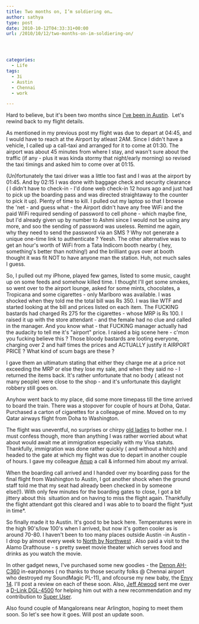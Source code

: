 ```yaml
---
title: Two months on, I’m soldiering on…
author: sathya
type: post
date: 2010-10-12T04:33:31+00:00
url: /2010/10/12/two-months-on-im-soldiering-on/




categories:
  - Life
tags:
  - 3i
  - Austin
  - Chennai
  - work

---
```

Hard to believe, but it's been two months since [I've been in Austin][1].  Let's rewind back to my flight details.

As mentioned in my previous post my flight was due to depart at 04:45, and I would have to reach at the Airport by atleast 2AM. Since I didn't have a vehicle, I called up a call-taxi and arranged for it to come at 01:30. The airport was about 45 minutes from where I stay, and wasn't sure about the traffic (if any - plus it was kinda stormy that night/early morning) so revised the taxi timings and asked him to come over at 01:15.

<!--more-->

(Un)fortunately the taxi driver was a little too fast and I was at the airport by 01:45. And by 02:15 I was done with baggage check and security clearance ( I didn't have to check-in - I'd done web check-in 12 hours ago and just had to pick up the boarding pass and was directed straightaway to the counter to pick it up). Plenty of time to kill. I pulled out my laptop so that I browse the 'net - and guess what - the Airport didn't have any free WiFi and the paid WiFi required sending of password to cell phone - which maybe fine, but I'd already given up by number to Ashmi since I would not be using any more, and soo the sending of password was useless. Remind me again, why they need to send the password via an SMS ? Why not generate a unique one-time link to authenticate ? Yeesh. The other alternative was to get an hour's worth of WiFi from a Tata Indicom booth nearby ( hey, something's better than nothing!) and the brilliant guys over at booth thought it was fit NOT to have anyone man the station. Huh, not much sales I guess.

So, I pulled out my iPhone, played few games, listed to some music, caught up on some feeds and somehow killed time. I thought I'll get some smokes, so went over to the airport lounge, asked for some mints, chocolates, a Tropicana and some cigarettes - only Marlboro was available. I was shocked when they told me the total bill was Rs 350. I was like WTF and started looking at the bill and prices listed on each item. The FUCKING bastards had charged Rs 275 for the cigarettes - whose MRP is Rs 100. I raised it up with the store attendant - and the female had no clue and called in the manager. And you know what - that FUCKING manager actually had the audacity to tell me it's "airport" price. I raised a big scene here - c'mon you fucking believe this ? Those bloody bastards are looting everyone, charging over 2 and half times the prices and ACTUALLY justify it AIRPORT PRICE ? What kind of scum bags are these ?

I gave them an ultimatum stating that either they charge me at a price not exceeding the MRP or else they lose my sale, and when they said no - I returned the items back. It's rather unfortunate that no body ( atleast not many people) were close to the shop - and it's unfortunate this daylight robbery still goes on.

Anyhow went back to my place, did some more timepass till the time arrived to board the train. There was a stopover for couple of hours at Doha, Qatar. Purchased a carton of cigarettes for a colleague of mine. Moved on to my Qatar airways flight from Doha to Washington.

The flight was uneventful, no surprises or chirpy [old ladies][2] to bother me. I must confess though, more than anything I was rather worried about what about would await me at immigration especially with my Visa statuts. Thankfully, immigration was done rather quickly ( and without a hitch) and headed to the gate at which my flight was due to depart in another couple of hours. I gave my colleague [Anup][3] a call & informed him about my arrival.

When the boarding call arrived and I handed over my boarding pass for the final flight from Washington to Austin, I got another shock when the ground staff told me that my seat had already been checked in by someone else(!). With only few minutes for the boarding gates to close, I got a bit jittery about this  situation and on having to miss the flight again. Thankfully the flight attendant got this cleared and I was able to to board the flight \*just in time\*.

So finally made it to Austin. It's good to be back here. Temperatures were in the high 90's/low 100's when I arrived, but now it's gotten cooler as is around 70-80. I haven't been to too many places outside Austin -in Austin - I drop by almost every week to [North by Northwest][4] . Also paid a visit to the Alamo Drafthouse - s pretty sweet movie theater which serves food and drinks as you watch the movie.

In other gadget news, I've purchased some new goodies - the [Denon AH-C360][5] in-earphones ( no thanks to those security folks @ Chennai airport who destroyed my SoundMagic PL-11), and ofcourse my new baby, the [Envy 14][6]. I'll post a review on each of these soon. Also, [Jeff Atwood][7] sent me over a [D-Link DGL-4500][8] for helping him out with a new recommendation and my contribution to [Super User][9].

Also found couple of Mangaloreans near Arlington, hoping to meet them soon. So let's see how it goes. Will post an update soon.

 [1]: https://sathyabh.at/2010/08/08/heading-back-to-austin/
 [2]: https://sathyabh.at/2008/11/22/experience-of-a-lifetime-the-mumbai-austin-flight/
 [3]: https://www.anuppimpalkhare.com/
 [4]: https://sathyabh.at/2008/12/21/a-visit-to-north-by-northwest/
 [5]: https://post.sathyabh.at/my-new-denon-ah-c360-is-here
 [6]: https://www.flickr.com/photos/sathyabhat/tags/envy/
 [7]: https://codinghorror.com
 [8]: https://post.sathyabh.at/yaaaay-the-d-link-dgl-4500-sent-by-codinghorr
 [9]: https://superuser.com/users/4377/sathya
